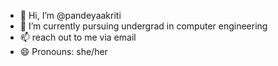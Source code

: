 - 👋 Hi, I’m @pandeyaakriti
- 🌱 I’m currently pursuing undergrad in computer engineering
- 📫 reach out to me via email
- 😄 Pronouns: she/her 

<!---
pandeyaakriti/pandeyaakriti is a ✨ special ✨ repository because its `README.md` (this file) appears on your GitHub profile.
You can click the Preview link to take a look at your changes.
--->
